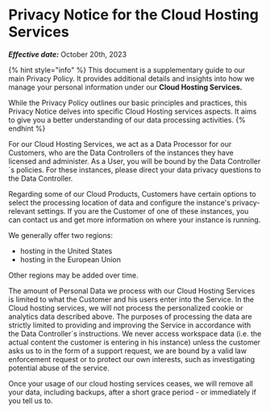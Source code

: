 # Privacy Notice for the Cloud Hosting Services

_**Effective date:**_ October 20th, 2023

{% hint style="info" %}
This document is a supplementary guide to our main Privacy Policy. It provides additional details and insights into how we manage your personal information under our **Cloud Hosting Services.**&#x20;

While the Privacy Policy outlines our basic principles and practices, this Privacy Notice delves into specific Cloud Hosting services aspects. It aims to give you a better understanding of our data processing activities.
{% endhint %}

For our Cloud Hosting Services, we act as a Data Processor for our Customers, who are the Data Controllers of the instances they have licensed and administer. As a User, you will be bound by the Data Controller´s policies. For these instances, please direct your data privacy questions to the Data Controller.

Regarding some of our Cloud Products, Customers have certain options to select the processing location of data and configure the instance's privacy-relevant settings. If you are the Customer of one of these instances, you can contact us and get more information on where your instance is running.

We generally offer two regions:

* hosting in the United States
* hosting in the European Union

Other regions may be added over time.

The amount of Personal Data we process with our Cloud Hosting Services is limited to what the Customer and his users enter into the Service. In the Cloud hosting services, we will not process the personalized cookie or analytics data described above. The purposes of processing the data are strictly limited to providing and improving the Service in accordance with the Data Controller´s instructions. We never access workspace data (i.e. the actual content the customer is entering in his instance) unless the customer asks us to in the form of a support request, we are bound by a valid law enforcement request or to protect our own interests, such as investigating potential abuse of the service.

Once your usage of our cloud hosting services ceases, we will remove all your data, including backups, after a short grace period - or immediately if you tell us to.
